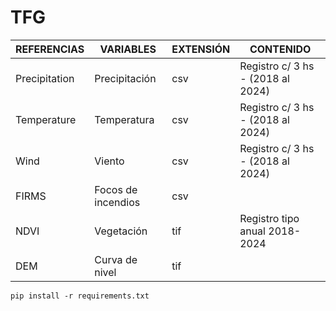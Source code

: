 # TFG

| REFERENCIAS | VARIABLES | EXTENSIÓN | CONTENIDO
|--------------|--------------|--------------|----------|
| Precipitation | Precipitación | csv | Registro c/ 3 hs - (2018 al 2024)|
| Temperature | Temperatura | csv | Registro c/ 3 hs - (2018 al 2024)|
| Wind | Viento | csv | Registro c/ 3 hs - (2018 al 2024)
|FIRMS| Focos de incendios | csv ||
|NDVI | Vegetación | tif |Registro tipo anual 2018-2024|
|DEM| Curva de nivel| tif| |
 

```
pip install -r requirements.txt
``` 